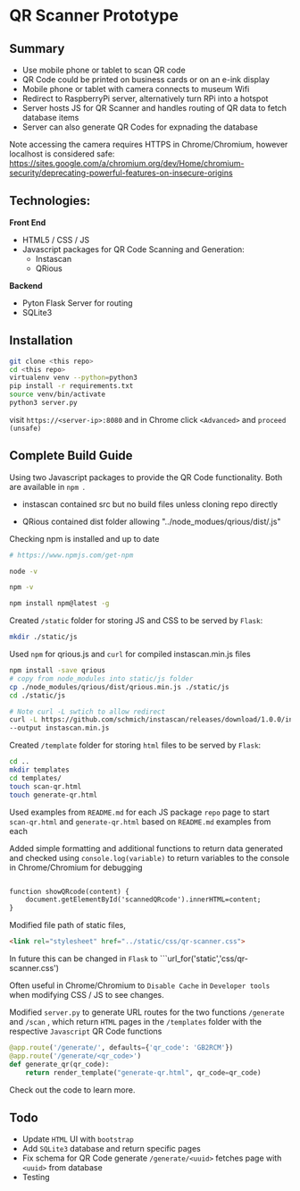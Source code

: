 
# QR Scanner Prototype

## Summary

+ Use mobile phone or tablet to scan QR code
+ QR Code could be printed on business cards or on an e-ink display
+ Mobile phone or tablet with camera connects to museum Wifi
+ Redirect to RaspberryPi server, alternatively turn RPi into a hotspot
+ Server hosts JS for QR Scanner and handles routing of QR data to fetch database items
+ Server can also generate QR Codes for expnading the database

Note accessing the camera requires HTTPS in Chrome/Chromium, however localhost is considered safe:
https://sites.google.com/a/chromium.org/dev/Home/chromium-security/deprecating-powerful-features-on-insecure-origins

## Technologies:

**Front End**
+ HTML5 / CSS / JS
+ Javascript packages for QR Code Scanning and Generation:
    + Instascan
    + QRious


**Backend**
+ Pyton Flask Server for routing
+ SQLite3

## Installation

```bash
git clone <this repo>
cd <this repo>
virtualenv venv --python=python3
pip install -r requirements.txt
source venv/bin/activate
python3 server.py

```

visit ```https://<server-ip>:8080``` and in Chrome click ```<Advanced>``` and ```proceed (unsafe)```

## Complete Build Guide

Using two Javascript packages to provide the QR Code functionality. Both are available in ```npm ```.

+ instascan contained src but no build files unless cloning repo directly

+ QRious contained dist folder allowing "../node_modues/qrious/dist/<file>.js"

Checking npm is installed and up to date
```bash
# https://www.npmjs.com/get-npm

node -v

npm -v

npm install npm@latest -g

```


Created ```/static``` folder for storing JS and CSS to be served by ```Flask```:
```bash
mkdir ./static/js

```

Used ``` npm ``` for qrious.js and ``` curl ``` for compiled instascan.min.js files

``` bash
npm install -save qrious
# copy from node_modules into static/js folder
cp ./node_modules/qrious/dist/qrious.min.js ./static/js
cd ./static/js

# Note curl -L swtich to allow redirect
curl -L https://github.com/schmich/instascan/releases/download/1.0.0/instascan.min.js \ 
--output instascan.min.js
```

Created ```/template``` folder for storing ```html``` files to be served by ```Flask```:

```bash
cd ..
mkdir templates
cd templates/
touch scan-qr.html
touch generate-qr.html

```

Used examples from ```README.md``` for each JS package ```repo``` page to start ```scan-qr.html``` and ```generate-qr.html``` based on ```README.md``` examples from each 

Added simple formatting and additional functions to return data generated and checked using ```console.log(variable)``` to return variables to the console in Chrome/Chromium for debugging

```html

function showQRcode(content) {
    document.getElementById('scannedQRcode').innerHTML=content;
}
```

Modified file path of static files,
```html
<link rel="stylesheet" href="../static/css/qr-scanner.css">
``` 
In future this can be changed in ```Flask``` to ```url_for('static','css/qr-scanner.css')

Often useful in Chrome/Chromium to ```Disable Cache``` in ```Developer tools``` when modifying CSS / JS to see changes.


Modified ```server.py``` to generate URL routes for the two functions ```/generate``` and ```/scan``` , which return ```HTML``` pages in the ```/templates``` folder with the respective ```Javascript``` QR Code functions

```python
@app.route('/generate/', defaults={'qr_code': 'GB2RCM'})
@app.route('/generate/<qr_code>')
def generate_qr(qr_code):
    return render_template("generate-qr.html", qr_code=qr_code)
```

Check out the code to learn more.

## Todo

+ Update ```HTML``` UI with ```bootstrap```
+ Add ```SQLite3``` database and return specific pages
+ Fix schema for QR Code generate ```/generate/<uuid>``` fetches page with ```<uuid>``` from database
+ Testing